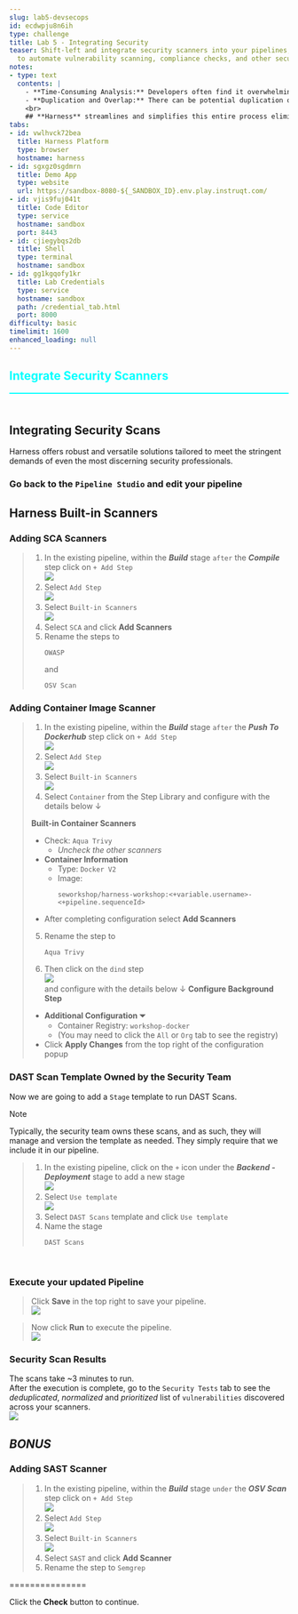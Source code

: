 ```yaml
---
slug: lab5-devsecops
id: ecdwpju8n6ih
type: challenge
title: Lab 5 - Integrating Security
teaser: Shift-left and integrate security scanners into your pipelines, using Harness
  to automate vulnerability scanning, compliance checks, and other security measures.
notes:
- type: text
  contents: |
    - **Time-Consuming Analysis:** Developers often find it overwhelming and time-consuming to manually go through detailed reports from multiple scanners, especially when addressing vulnerabilities across different scan types (SCA, SAST, Container Image, DAST).
    - **Duplication and Overlap:** There can be potential duplication of findings across reports, leading to confusion and inefficiency as developers may spend time re-investigating and remediating issues that appear in multiple reports but are essentially the same vulnerability.
    <br>
    ## **Harness** streamlines and simplifies this entire process eliminating the toil and keep developers doing what they do best, writing code!
tabs:
- id: vwlhvck72bea
  title: Harness Platform
  type: browser
  hostname: harness
- id: sgxgz0sgdmrn
  title: Demo App
  type: website
  url: https://sandbox-8080-${_SANDBOX_ID}.env.play.instruqt.com/
- id: vjis9fuj041t
  title: Code Editor
  type: service
  hostname: sandbox
  port: 8443
- id: cjiegybqs2db
  title: Shell
  type: terminal
  hostname: sandbox
- id: gg1kgqofy1kr
  title: Lab Credentials
  type: service
  hostname: sandbox
  path: /credential_tab.html
  port: 8000
difficulty: basic
timelimit: 1600
enhanced_loading: null
---
```


<style type="text/css" rel="stylesheet">
hr.cyan { background-color: cyan; color: cyan; height: 2px; margin-bottom: -10px; }
h2.cyan { color: cyan; }
</style><h2 class="cyan">Integrate Security Scanners</h2>
<hr class="cyan">
<br><br>

## Integrating Security Scans
Harness offers robust and versatile solutions tailored to meet the stringent demands of even the most discerning security professionals.
### Go back to the `Pipeline Studio` and edit your pipeline

## Harness Built-in Scanners
### Adding SCA Scanners
> 1) In the existing pipeline, within the ***Build*** stage `after` the ***Compile*** step click on `+ Add Step` \
>     ![](https://raw.githubusercontent.com/harness-community/field-workshops/main/unscripted-workshop-2024/assets/images/unscripted_pipeline_build_add_sca_step.png)
> 2) Select `Add Step` \
>    ![](https://raw.githubusercontent.com/harness-community/field-workshops/main/unscripted-workshop-2024/assets/images/unscripted_pipeline_build_add_step_buitin_scanners.png)
> 3) Select `Built-in Scanners` \
>    ![](https://raw.githubusercontent.com/harness-community/field-workshops/main/assets/images/sto_built_in_scanner_sca.png)
> 4) Select `SCA` and click **Add Scanners**
> 5) Rename the steps to <pre>`OWASP`</pre> and <pre>`OSV Scan`</pre>

### Adding Container Image Scanner
> 1) In the existing pipeline, within the ***Build*** stage `after` the ***Push To Dockerhub*** step click on `+ Add Step` \
>     ![](https://raw.githubusercontent.com/harness-community/field-workshops/main/assets/images/pipeline_add_step.png)
> 2) Select `Add Step` \
>    ![](https://raw.githubusercontent.com/harness-community/field-workshops/main/unscripted-workshop-2024/assets/images/unscripted_pipeline_build_add_step_buitin_scanners.png)
> 3) Select `Built-in Scanners` \
>    ![](https://raw.githubusercontent.com/harness-community/field-workshops/main/assets/images/sto_built_in_scanner_container.png)
> 4) Select `Container` from the Step Library and configure with the details below ↓
>
> **Built-in Container Scanners**
> - Check: `Aqua Trivy`
>   - *Uncheck the other scanners*
> - **Container Information**
>   - Type: `Docker V2`
>   - Image: <pre><code>seworkshop/harness-workshop:<+variable.username>-<+pipeline.sequenceId></pre></code>
> - After completing configuration select **Add Scanners**
>
> 5) Rename the step to <pre>`Aqua Trivy`</pre>
> 6) Then click on the `dind` step \
>    ![](https://raw.githubusercontent.com/harness-community/field-workshops/main/assets/images/pipeline_step_dind.png) \
>    and configure with the details below ↓
> **Configure Background Step**
> - **Additional Configuration  ⏷**
>   - Container Registry: `workshop-docker`
>   - (You may need to click the `All` or `Org` tab to see the registry)
> - Click **Apply Changes** from the top right of the configuration popup

### DAST Scan Template Owned by the Security Team
Now we are going to add a `Stage` template to run DAST Scans.

> [!NOTE]
> Typically, the security team owns these scans, and as such, they will manage and version the template as needed. They simply require that we include it in our pipeline.

> 1) In the existing pipeline, click on the `+` icon under the ***Backend - Deployment*** stage to add a new stage \
>    ![](https://raw.githubusercontent.com/harness-community/field-workshops/main/unscripted-workshop-2024/assets/images/unscripted_pipeline_add_sto_stage.png)<br>
> 2) Select `Use template` \
>    ![](https://raw.githubusercontent.com/harness-community/field-workshops/main/assets/images/pipeline_stage_use_template.png)
> 3) Select `DAST Scans` template and click `Use template`
> 4) Name the stage <pre>`DAST Scans`</pre>

<br>

### Execute your updated Pipeline
> Click **Save** in the top right to save your pipeline. <br>
> ![](https://raw.githubusercontent.com/harness-community/field-workshops/main/assets/images/pipeline_save.png)

> Now click **Run** to execute the pipeline. <br>
> ![](https://raw.githubusercontent.com/harness-community/field-workshops/main/assets/images/pipeline_run.png)

### Security Scan Results
The scans take ~3 minutes to run. <br>
After the execution is complete, go to the `Security Tests` tab to see the *deduplicated*, *normalized* and *prioritized* list of `vulnerabilities` discovered across your scanners. <br>
![](https://raw.githubusercontent.com/harness-community/field-workshops/main/unscripted-workshop-2024/assets/images/unscripted_pipeline_security_tests_tab.png)

## ***BONUS***
### Adding SAST Scanner
> 1) In the existing pipeline, within the ***Build*** stage `under` the ***OSV Scan*** step click on `+ Add Step` \
>     ![](https://raw.githubusercontent.com/harness-community/field-workshops/main/assets/images/pipeline_add_step.png)
> 2) Select `Add Step` \
>    ![](https://raw.githubusercontent.com/harness-community/field-workshops/main/unscripted-workshop-2024/assets/images/unscripted_pipeline_build_add_step_buitin_scanners.png)
> 3) Select `Built-in Scanners` \
>    ![](https://raw.githubusercontent.com/harness-community/field-workshops/main/assets/images/sto_built_in_scanner_sast.png)
> 4) Select `SAST` and click **Add Scanner**
> 5) Rename the step to `Semgrep`

===============

Click the **Check** button to continue.
